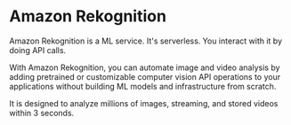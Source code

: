 # Amazon Rekognition

Amazon Rekognition is a ML service. It's serverless. You interact with it by doing API calls.

With Amazon Rekognition, you can automate image and video analysis by adding pretrained or customizable computer vision API operations to your applications without building ML models and infrastructure from scratch.

It is designed to analyze millions of images, streaming, and stored videos within 3 seconds. 